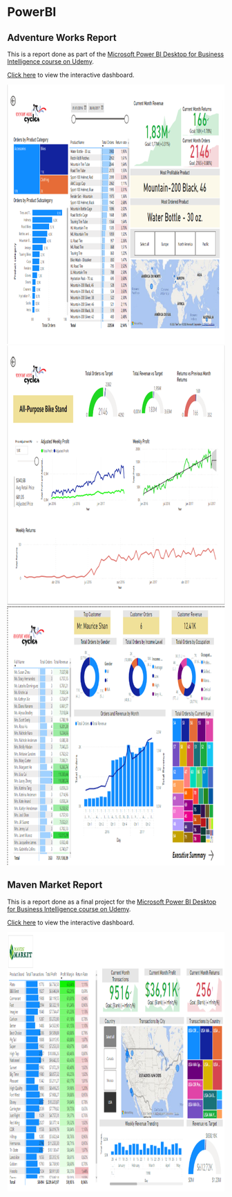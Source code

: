 # PowerBI

## Adventure Works Report

This is a report done as part of the [Microsoft Power BI Desktop for Business Intelligence course on Udemy](https://www.udemy.com/course/microsoft-power-bi-up-running-with-power-bi-desktop/).

[Click here](https://app.powerbi.com/view?r=eyJrIjoiODdjNWYzZDYtNWNmMS00OWEzLTg4MWUtMmEwYjY4ODE2NDliIiwidCI6ImUyZjc3ZDAwLTAxNjMtNGNmNi05MmIwLTQ4NGJhZmY5ZGY3ZCJ9) to view the interactive dashboard.

<img src="page1PBI.png" alt="Page 1" style="height: 600px; width:1000px;"/>


<img src="page2PBI.png" alt="Page 2" style="height: 600px; width:1000px;"/>

<img src="page3PBI.png" alt="Page 2" style="height: 600px; width:1000px;"/>

## Maven Market Report

This is a report done as a final project for the [Microsoft Power BI Desktop for Business Intelligence course on Udemy](https://www.udemy.com/course/microsoft-power-bi-up-running-with-power-bi-desktop/).

[Click here](https://app.powerbi.com/groups/me/reports/7c8c53dd-8462-49ea-8bda-dd15dc0ce71d/ReportSection) to view the interactive dashboard.

<img src="MMPBI.PNG" alt="Page 2" style="height: 600px; width:1000px;"/>
